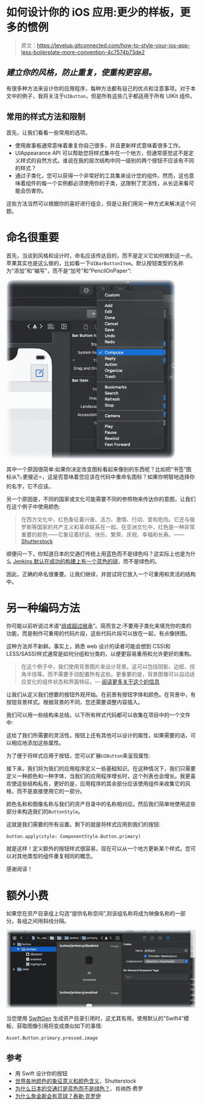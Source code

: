 # 如何设计你的 iOS 应用:更少的样板，更多的惯例

> 原文：<https://levelup.gitconnected.com/how-to-style-your-ios-app-less-boilerplate-more-convention-4c7574b73de2>

## *建立你的风格，防止重复，使重构更容易。*

有很多种方法来设计你的应用程序，每种方法都有自己的优点和注意事项。对于本文中的例子，我将关注于`UIButton`，但是所有这些几乎都适用于所有 UIKit 组件。

## 常用的样式方法和限制

首先，让我们看看一些常用的选项。

*   使用故事板通常意味着重复你自己很多，并且更新样式意味着很多工作。
*   UIAppearance API 可以帮助您将样式集中在一个地方，但通常感觉这不是定义样式的自然方式。谁说在我的层次结构中同一级别的两个按钮不应该有不同的样式？
*   通过子类化，您可以获得一个非常好的工具集来设计您的组件。然而，这也意味着组件的每一个实例都必须使用你的子类，这限制了灵活性，从长远来看可能会伤害你。

这些方法当然可以根据你的喜好进行组合，但是让我们用另一种方式来解决这个问题。

# 命名很重要

首先，当谈到风格和设计时，命名应该传达目的，而不是定义它如何做到这一点。苹果其实也是这么做的，比如看一下`UIBarButtonItem`。默认按钮类型的名称为“添加”和“编写”，而不是“加号”和“PencilOnPaper”:

![](img/1fdf7b73b4df189a66c2b2a59ed0665b.png)

其中一个原因很简单:如果你决定改变图标看起来像别的东西呢？比如把“书签”图标从🏷更接近⭐️，这是否意味着您应该在代码中重命名图标？如果你明智地选择你的名字，它不应该。

另一个原因是，不同的国家或文化可能需要不同的参照物来传达你的意图，让我们在这个例子中使用颜色:

> 在西方文化中，红色象征着兴奋、活力、激情、行动、爱和危险。它还与俄罗斯等国家的共产主义和革命联系在一起。在亚洲文化中，红色是一种非常重要的颜色——它象征着好运、快乐、繁荣、庆祝、幸福和长寿。——[Shutterstock](https://www.shutterstock.com/blog/color-symbolism-and-meanings-around-the-world)

顺便问一下，你知道日本的交通灯传统上用蓝色而不是绿色吗？这实际上也是为什么 [Jenkins 默认在成功的构建上有一个蓝色的球](https://www.mentalfloss.com/article/606627/handshake-origins)，而不是绿色的。

因此，正确的命名很重要。让我们继续，并尝试将它放入一个可重用和灵活的结构中。

# 另一种编码方法

你可能以前听说过术语“[组成超过继承](https://www.swiftbysundell.com/articles/composing-types-in-swift/)”。简而言之:不要用子类化来填充你的类的功能，而是制作可重用的代码片段，这些代码片段可以放在一起，有点像拼图。

这种方法并不新鲜。事实上，熟悉 web 设计的读者可能会想到 CSS(和 LESS/SASS)样式通常是如何分组和分类的，以便更容易重用和允许更好的重构。

> 在这个例子中，我们使用背景图片来设计背景。这可以包括阴影、边框、拐角半径等。而不需要手动配置所有这些。更重要的是，背景图像可以自动适应变化的组件状态和界面特征。— [阅读更多关于这个的信息](https://medium.com/better-programming/ios-make-styling-your-buttons-easier-36106931689c)

让我们从定义我们想要的按钮外观开始。在前景有按钮字体和颜色。在背景中，有按钮背景样式。根据背景的不同，您还需要调整内容插入。

我们可以用一些结构来总结。以下所有样式代码都可以收集在项目中的一个文件中:

这给了我们所需要的灵活性。按钮上还有其他可以设计的属性，如果需要的话，可以相应地添加这些属性。

为了便于将样式应用于按钮，您可以扩展`UIButton`来呈现属性:

接下来，我们将为我们的应用程序定义一些基础知识。在这种情况下，我们只需要定义一种颜色和一种字体，当我们的应用程序增长时，这个列表也会增长。我更喜欢使这些结构私有，更好的是，应用程序的其余部分应该使用组件来收集它的风格，而不是直接使用它的一部分。

颜色名称和图像名称与我们的资产目录中的名称相对应。然后我们简单地使用这些部分来构造我们的`ButtonStyle`。

这就是我们需要的所有设置。剩下的就是将样式应用到我们的按钮:

```
button.apply(style: ComponentStyle.Button.primary)
```

就是这样！定义额外的按钮样式很容易，现在可以从一个地方更新某个样式。您可以对其他类型的组件重复相同的概念。

感谢阅读！

# 额外小费

如果您在资产目录组上勾选“提供名称空间”,则该组名称将成为映像名称的一部分。各组之间用斜线分隔。

![](img/8dd6040fd52138cc0cd7a79c28bbb7da.png)

当您使用 [SwiftGen](https://github.com/SwiftGen/SwiftGen) 生成资产目录引用时，这尤其有用。使用默认的“Swift4”模板，获取图像引用将变成类似如下的事情:

```
Asset.Button.primary.pressed.image
```

## 参考

*   用 Swift 设计你的按钮
*   [世界各地颜色的象征意义和颜色含义](https://www.shutterstock.com/blog/color-symbolism-and-meanings-around-the-world)，Shutterstock
*   [为什么日本的交通灯是蓝色而不是绿色？](https://www.mentalfloss.com/article/515205/why-does-japan-have-blue-traffic-lights-instead-green)、肖纳西·费罗
*   [为什么詹金斯会有蓝球？泰勒·克罗伊](https://jenkins.io/blog/2012/03/13/why-does-jenkins-have-blue-balls/)